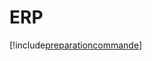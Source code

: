 # ERP

[!include[preparationcommande](erp.preparationcommande.autogen.md)]
















































































































